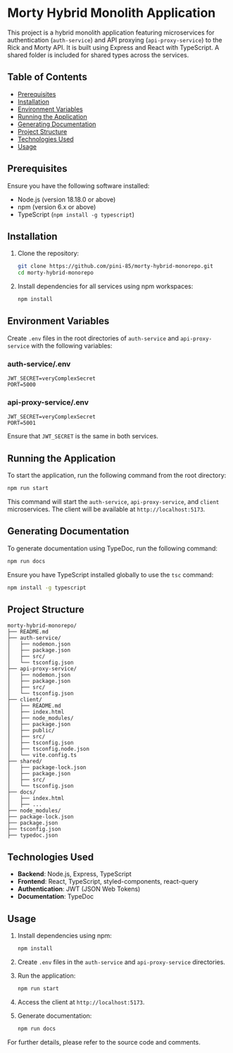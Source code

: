
# Morty Hybrid Monolith Application

This project is a hybrid monolith application featuring microservices for authentication (`auth-service`) and API proxying (`api-proxy-service`) to the Rick and Morty API. It is built using Express and React with TypeScript. A shared folder is included for shared types across the services.

## Table of Contents

- [Prerequisites](#prerequisites)
- [Installation](#installation)
- [Environment Variables](#environment-variables)
- [Running the Application](#running-the-application)
- [Generating Documentation](#generating-documentation)
- [Project Structure](#project-structure)
- [Technologies Used](#technologies-used)
- [Usage](#usage)

## Prerequisites

Ensure you have the following software installed:

- Node.js (version 18.18.0 or above)
- npm (version 6.x or above)
- TypeScript (`npm install -g typescript`)

## Installation

1. Clone the repository:
   ```sh
   git clone https://github.com/pini-85/morty-hybrid-monorepo.git
   cd morty-hybrid-monorepo
   ```

2. Install dependencies for all services using npm workspaces:
   ```sh
   npm install
   ```

## Environment Variables

Create `.env` files in the root directories of `auth-service` and `api-proxy-service` with the following variables:

### auth-service/.env
```plaintext
JWT_SECRET=veryComplexSecret
PORT=5000
```

### api-proxy-service/.env
```plaintext
JWT_SECRET=veryComplexSecret
PORT=5001
```

Ensure that `JWT_SECRET` is the same in both services.

## Running the Application

To start the application, run the following command from the root directory:
```sh
npm run start
```

This command will start the `auth-service`, `api-proxy-service`, and `client` microservices. The client will be available at `http://localhost:5173`.

## Generating Documentation

To generate documentation using TypeDoc, run the following command:
```sh
npm run docs
```

Ensure you have TypeScript installed globally to use the `tsc` command:
```sh
npm install -g typescript
```

## Project Structure

```
morty-hybrid-monorepo/
├── README.md
├── auth-service/
│   ├── nodemon.json
│   ├── package.json
│   ├── src/
│   └── tsconfig.json
├── api-proxy-service/
│   ├── nodemon.json
│   ├── package.json
│   ├── src/
│   └── tsconfig.json
├── client/
│   ├── README.md
│   ├── index.html
│   ├── node_modules/
│   ├── package.json
│   ├── public/
│   ├── src/
│   ├── tsconfig.json
│   ├── tsconfig.node.json
│   └── vite.config.ts
├── shared/
│   ├── package-lock.json
│   ├── package.json
│   ├── src/
│   └── tsconfig.json
├── docs/
│   ├── index.html
│   ├── ...
├── node_modules/
├── package-lock.json
├── package.json
├── tsconfig.json
├── typedoc.json
```

## Technologies Used

- **Backend**: Node.js, Express, TypeScript
- **Frontend**: React, TypeScript, styled-components, react-query
- **Authentication**: JWT (JSON Web Tokens)
- **Documentation**: TypeDoc

## Usage

1. Install dependencies using npm:
   ```sh
   npm install
   ```

2. Create `.env` files in the `auth-service` and `api-proxy-service` directories.

3. Run the application:
   ```sh
   npm run start
   ```

4. Access the client at `http://localhost:5173`.

5. Generate documentation:
   ```sh
   npm run docs
   ```

For further details, please refer to the source code and comments.
